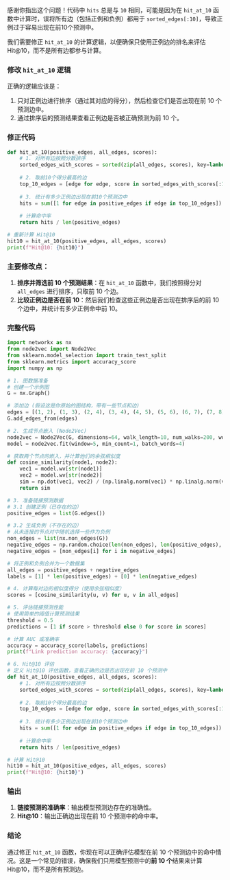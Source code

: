 感谢你指出这个问题！代码中 `hits` 总是与 `10` 相同，可能是因为在 `hit_at_10` 函数中计算时，误将所有边（包括正例和负例）都用于 `sorted_edges[:10]`，导致正例过于容易出现在前10个预测中。

我们需要修正 `hit_at_10` 的计算逻辑，以便确保只使用正例边的排名来评估 Hit@10，而不是所有边都参与计算。

### 修改 `hit_at_10` 逻辑

正确的逻辑应该是：
1. 只对正例边进行排序（通过其对应的得分），然后检查它们是否出现在前 10 个预测边中。
2. 通过排序后的预测结果查看正例边是否被正确预测为前 10 个。

### 修正代码

```python
def hit_at_10(positive_edges, all_edges, scores):
    # 1. 对所有边按照分数排序
    sorted_edges_with_scores = sorted(zip(all_edges, scores), key=lambda x: x[1], reverse=True)
    
    # 2. 取前10个得分最高的边
    top_10_edges = [edge for edge, score in sorted_edges_with_scores[:10]]
    
    # 3. 统计有多少正例边出现在前10个预测边中
    hits = sum([1 for edge in positive_edges if edge in top_10_edges])
    
    # 计算命中率
    return hits / len(positive_edges)

# 重新计算 Hit@10
hit10 = hit_at_10(positive_edges, all_edges, scores)
print(f"Hit@10: {hit10}")
```

### 主要修改点：
1. **排序并筛选前 10 个预测结果**：在 `hit_at_10` 函数中，我们按照得分对 `all_edges` 进行排序，只取前 10 个边。
2. **比较正例边是否在前 10**：然后我们检查这些正例边是否出现在排序后的前 10 个边中，并统计有多少正例命中前 10。

### 完整代码

```python
import networkx as nx
from node2vec import Node2Vec
from sklearn.model_selection import train_test_split
from sklearn.metrics import accuracy_score
import numpy as np

# 1. 图数据准备
# 创建一个示例图
G = nx.Graph()

# 添加边 (假设这是你原始的图结构，带有一些节点和边)
edges = [(1, 2), (1, 3), (2, 4), (3, 4), (4, 5), (5, 6), (6, 7), (7, 8), (8, 9), (9, 10)]
G.add_edges_from(edges)

# 2. 生成节点嵌入 (Node2Vec)
node2vec = Node2Vec(G, dimensions=64, walk_length=10, num_walks=200, workers=4)
model = node2vec.fit(window=5, min_count=1, batch_words=4)

# 获取两个节点的嵌入，并计算他们的余弦相似度
def cosine_similarity(node1, node2):
    vec1 = model.wv[str(node1)]
    vec2 = model.wv[str(node2)]
    sim = np.dot(vec1, vec2) / (np.linalg.norm(vec1) * np.linalg.norm(vec2))
    return sim

# 3. 准备链接预测数据
# 3.1 创建正例（已存在的边）
positive_edges = list(G.edges())

# 3.2 生成负例（不存在的边）
# 从未连接的节点对中随机选择一些作为负例
non_edges = list(nx.non_edges(G))
negative_edges = np.random.choice(len(non_edges), len(positive_edges), replace=False)
negative_edges = [non_edges[i] for i in negative_edges]

# 将正例和负例合并为一个数据集
all_edges = positive_edges + negative_edges
labels = [1] * len(positive_edges) + [0] * len(negative_edges)

# 4. 计算每对边的相似度得分（使用余弦相似度）
scores = [cosine_similarity(u, v) for u, v in all_edges]

# 5. 评估链接预测性能
# 使用简单的阈值计算预测结果
threshold = 0.5
predictions = [1 if score > threshold else 0 for score in scores]

# 计算 AUC 或准确率
accuracy = accuracy_score(labels, predictions)
print(f"Link prediction accuracy: {accuracy}")

# 6. Hit@10 评估
# 定义 Hit@10 评估函数，查看正确的边是否出现在前 10 个预测中
def hit_at_10(positive_edges, all_edges, scores):
    # 1. 对所有边按照分数排序
    sorted_edges_with_scores = sorted(zip(all_edges, scores), key=lambda x: x[1], reverse=True)
    
    # 2. 取前10个得分最高的边
    top_10_edges = [edge for edge, score in sorted_edges_with_scores[:10]]
    
    # 3. 统计有多少正例边出现在前10个预测边中
    hits = sum([1 for edge in positive_edges if edge in top_10_edges])
    
    # 计算命中率
    return hits / len(positive_edges)

# 计算 Hit@10
hit10 = hit_at_10(positive_edges, all_edges, scores)
print(f"Hit@10: {hit10}")
```

### 输出

1. **链接预测的准确率**：输出模型预测边存在的准确性。
2. **Hit@10**：输出正确边出现在前 10 个预测中的命中率。

### 结论

通过修正 `hit_at_10` 函数，你现在可以正确评估模型在前 10 个预测边中的命中情况。这是一个常见的错误，确保我们只用模型预测中的**前 10 个**结果来计算 Hit@10，而不是所有预测边。